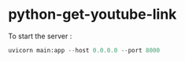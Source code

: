 # python-get-youtube-link

To start the server : 

```py
uvicorn main:app --host 0.0.0.0 --port 8000
```